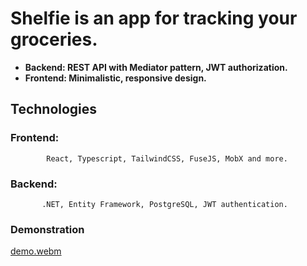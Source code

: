 # Shelfie is an app for tracking your groceries.

- __Backend: REST API with Mediator pattern, JWT authorization.__ 
- __Frontend: Minimalistic, responsive design.__


## Technologies
### Frontend: 
            React, Typescript, TailwindCSS, FuseJS, MobX and more.

### Backend: 
           .NET, Entity Framework, PostgreSQL, JWT authentication.


### Demonstration


[demo.webm](https://user-images.githubusercontent.com/46307494/177620334-603ce289-3bef-4349-9d75-5034ad88546d.webm)
